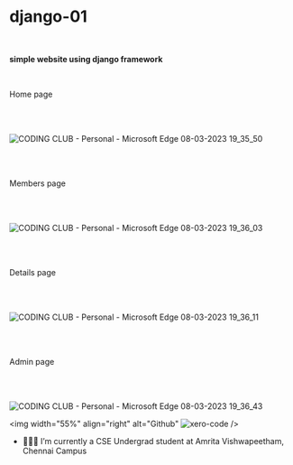 # django-01

<br />

**simple website using django framework**

<br />

Home page 

<br />
<br />

![CODING CLUB - Personal - Microsoft​ Edge 08-03-2023 19_35_50](https://user-images.githubusercontent.com/106002920/223734851-9cc6c9b2-3302-4662-b3f6-ba1289cb3e62.png)

<br />
<br />

Members page

<br />
<br />

![CODING CLUB - Personal - Microsoft​ Edge 08-03-2023 19_36_03](https://user-images.githubusercontent.com/106002920/223734979-dfa0ffd2-0f00-42cb-9bb8-8c634fd5cc58.png)

<br />
<br />

Details page

<br />
<br />

![CODING CLUB - Personal - Microsoft​ Edge 08-03-2023 19_36_11](https://user-images.githubusercontent.com/106002920/223735165-dd2464ff-7bab-4ca0-9ab6-58e29ca5bf2e.png)


<br />
<br />

Admin page 

<br />
<br />

![CODING CLUB - Personal - Microsoft​ Edge 08-03-2023 19_36_43](https://user-images.githubusercontent.com/106002920/223735304-79414ffa-c3be-4ccb-8589-84eecb67ffc2.png)

<img width="55%" align="right" alt="Github" 
![xero-code](https://user-images.githubusercontent.com/106002920/233944227-6043ee83-dd87-4304-a525-a29ad7327051.gif) />



- 👨🏽‍💻 I’m currently a CSE Undergrad student at Amrita Vishwapeetham, Chennai Campus


